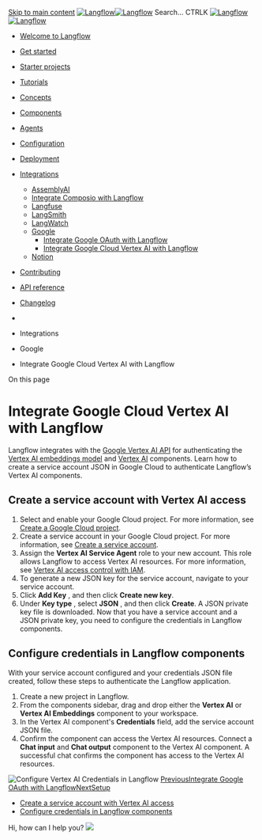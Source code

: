 [Skip to main content](https://docs.langflow.org/<#__docusaurus_skipToContent_fallback>)
[![Langflow](https://docs.langflow.org/img/langflow-logo-black.svg)![Langflow](https://docs.langflow.org/img/langflow-logo-white.svg)](https://docs.langflow.org/</>)
[](https://docs.langflow.org/<https:/github.com/langflow-ai/langflow>)[](https://docs.langflow.org/<https:/twitter.com/langflow_ai>)[](https://docs.langflow.org/<https:/discord.gg/EqksyE2EX9>)
Search...
CTRLK
[![Langflow](https://docs.langflow.org/img/langflow-logo-black.svg)![Langflow](https://docs.langflow.org/img/langflow-logo-white.svg)](https://docs.langflow.org/</>)
  * [Welcome to Langflow](https://docs.langflow.org/</>)
  * [Get started](https://docs.langflow.org/</get-started-installation>)
  * [Starter projects](https://docs.langflow.org/</starter-projects-basic-prompting>)
  * [Tutorials](https://docs.langflow.org/</tutorials-blog-writer>)
  * [Concepts](https://docs.langflow.org/</concepts-overview>)
  * [Components](https://docs.langflow.org/</components-agents>)
  * [Agents](https://docs.langflow.org/</agents-overview>)
  * [Configuration](https://docs.langflow.org/</configuration-api-keys>)
  * [Deployment](https://docs.langflow.org/</Deployment/deployment-docker>)
  * [Integrations](https://docs.langflow.org/</integrations-assemblyai>)
    * [AssemblyAI](https://docs.langflow.org/</integrations-assemblyai>)
    * [Integrate Composio with Langflow](https://docs.langflow.org/</integrations-composio>)
    * [Langfuse](https://docs.langflow.org/</integrations-langfuse>)
    * [LangSmith](https://docs.langflow.org/</integrations-langsmith>)
    * [LangWatch](https://docs.langflow.org/</integrations-langwatch>)
    * [Google](https://docs.langflow.org/</integrations-setup-google-oauth-langflow>)
      * [Integrate Google OAuth with Langflow](https://docs.langflow.org/</integrations-setup-google-oauth-langflow>)
      * [Integrate Google Cloud Vertex AI with Langflow](https://docs.langflow.org/</integrations-setup-google-cloud-vertex-ai-langflow>)
    * [Notion](https://docs.langflow.org/</integrations/notion/setup>)
  * [Contributing](https://docs.langflow.org/</contributing-community>)
  * [API reference](https://docs.langflow.org/</api-reference-api-examples>)
  * [Changelog](https://docs.langflow.org/<https:/github.com/langflow-ai/langflow/releases/latest>)


  * [](https://docs.langflow.org/</>)
  * Integrations
  * Google
  * Integrate Google Cloud Vertex AI with Langflow


On this page
# Integrate Google Cloud Vertex AI with Langflow
Langflow integrates with the [Google Vertex AI API](https://docs.langflow.org/<https:/console.cloud.google.com/marketplace/product/google/aiplatform.googleapis.com>) for authenticating the [Vertex AI embeddings model](https://docs.langflow.org/</components-embedding-models#vertexai-embeddings>) and [Vertex AI](https://docs.langflow.org/</components-models#vertexai>) components.
Learn how to create a service account JSON in Google Cloud to authenticate Langflow’s Vertex AI components.
## Create a service account with Vertex AI access[​](https://docs.langflow.org/<#create-a-service-account-with-vertex-ai-access> "Direct link to Create a service account with Vertex AI access")
  1. Select and enable your Google Cloud project. For more information, see [Create a Google Cloud project](https://docs.langflow.org/<https:/developers.google.com/workspace/guides/create-project>).
  2. Create a service account in your Google Cloud project. For more information, see [Create a service account](https://docs.langflow.org/<https:/developers.google.com/workspace/guides/create-credentials#service-account>).
  3. Assign the **Vertex AI Service Agent** role to your new account. This role allows Langflow to access Vertex AI resources. For more information, see [Vertex AI access control with IAM](https://docs.langflow.org/<https:/cloud.google.com/vertex-ai/docs/general/access-control>).
  4. To generate a new JSON key for the service account, navigate to your service account.
  5. Click **Add Key** , and then click **Create new key**.
  6. Under **Key type** , select **JSON** , and then click **Create**. A JSON private key file is downloaded. Now that you have a service account and a JSON private key, you need to configure the credentials in Langflow components.


## Configure credentials in Langflow components[​](https://docs.langflow.org/<#configure-credentials-in-langflow-components> "Direct link to Configure credentials in Langflow components")
With your service account configured and your credentials JSON file created, follow these steps to authenticate the Langflow application.
  1. Create a new project in Langflow.
  2. From the components sidebar, drag and drop either the **Vertex AI** or **Vertex AI Embeddings** component to your workspace.
  3. In the Vertex AI component's **Credentials** field, add the service account JSON file.
  4. Confirm the component can access the Vertex AI resources. Connect a **Chat input** and **Chat output** component to the Vertex AI component. A successful chat confirms the component has access to the Vertex AI resources.


![Configure Vertex AI Credentials in Langflow](https://docs.langflow.org/assets/images/configure-vertex-ai-credentials-in-langflow-10c417c45f725fee46d4ef5f740316b3.gif)
[PreviousIntegrate Google OAuth with Langflow](https://docs.langflow.org/</integrations-setup-google-oauth-langflow>)[NextSetup](https://docs.langflow.org/</integrations/notion/setup>)
  * [Create a service account with Vertex AI access](https://docs.langflow.org/<#create-a-service-account-with-vertex-ai-access>)
  * [Configure credentials in Langflow components](https://docs.langflow.org/<#configure-credentials-in-langflow-components>)


Hi, how can I help you?
![](https://docs.langflow.org/img/langflow-icon-black-transparent.svg)
